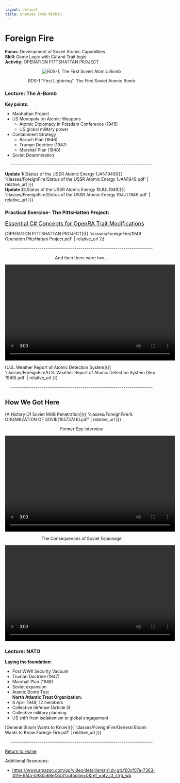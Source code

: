 ```yaml
---
layout: default
title: Enemies From Within
---
```


# Foreign Fire

**Focus**: Development of Soviet Atomic Capabilities    
**Skill**: Game Logic with C# and Trait logic    
**Activity**: OPERATION PITTSHATTAN PROJECT    


<div style="text-align: center;">
  <img src="{{ 'classes/ForeignFire/joe-1-2.jpg' | relative_url }}" alt="RDS-1, The First Soviet Atomic Bomb" style="max-width: 80%; height: auto;">    
  <p>RDS-1 "First Lightning", The First Soviet Atomic Bomb</p>
</div>

### Lecture: The A-Bomb

**Key points:**
- Manhattan Project
- US Monopoly on Atomic Weapons
  - Atomic Diplomacy in Potsdam Conference (1945)
  - US global military power
- Containment Strategy
  - Baruch Plan (1946)
  - Truman Doctrine (1947)
  - Marshall Plan (1948)
- Soviet Determination
<div style="text-align: center;">
  <p>-------------------------------------------------------------------------</p>
</div>

  **Update 1:**[Status of the USSR Atomic Energy 1JAN1949]({{ 'classes/ForeignFire/Status of the USSR Atomic Energy 1JAN1949.pdf' | relative_url }})    
  **Update 2:**[Status of the USSR Atomic Energy 19JUL1949]({{ 'classes/ForeignFire/Status of the USSR Atomic Energy 19JUL1949.pdf' | relative_url }})  

### Practical Exercise- The PittsHatten Project: 
  <a href="https://jboyce1.github.io/CodeWar/classes/CSforOpenRA" target="_blank" style="font-size: 18px; text-decoration: underline; color: #0a0a0a;">
    Essential C# Concepts for OpenRA Trait Modifications
  </a>    
  
[OPERATION PITTSHATTAN PROJECT]({{ 'classes/ForeignFire/1949 Operation PittsHattan Project.pdf' | relative_url }})    
    
 <div style="text-align: center;">
  <p>-------------------------------------------------------------------------</p>
</div>    

<div style="text-align: center;">
  <p>And then there were two...</p>
  <video width="560" height="315" controls>
    <source src="{{ 'classes/ForeignFire/1st Russian Atomic Bomb RDS-1.mp4' | relative_url }}" type="video/mp4">
    Your browser does not support the video tag.
  </video>
</div>

  
[U.S. Weather Report of Atomic Detection System]({{ 'classes/ForeignFire/U.S. Weather Report of Atomic Detection System (Sep 1949).pdf' | relative_url }})    

<div style="text-align: center;">
  <p>-------------------------------------------------------------------------</p>
</div>

## How We Got Here 
[A History Of Soviet MGB Penetration]({{ 'classes/ForeignFire/II. ORGANIZATION OF SOVIE[15573746].pdf' | relative_url }})  

<div style="text-align: center;">
  <p>Former Spy Interview</p>
  <video width="560" height="315" controls>
    <source src="{{ 'classes/ForeignFire/SYND 21 11 79 FORMER RUSSIAN SPY ANTHONY BLUNT INTERVIEW.mp4' | relative_url }}" type="video/mp4">
    Your browser does not support the video tag.
  </video>
</div>

<div style="text-align: center;">
  <p>The Consequences of Soviet Espionage</p>
  <video width="560" height="315" controls>
    <source src="{{ 'classes/ForeignFire/Klaus Fuchs and the Russian Atomic Bomb.mp4' | relative_url }}" type="video/mp4">
    Your browser does not support the video tag.
  </video>
</div>   

### Lecture: NATO
**Laying the foundation:**
- Post WWII Security Vacuum
- Truman Doctrine (1947)
- Marshall Plan (1948)
- Soviet expansion
- Atomic Bomb Test    
**North Atlantic Treat Organization:**
- 4 April 1949, 12 members
- Collective defense (Article 5)
- Collective military planning
- US shift from isolationism to global engagement


[General Bloom Wants to Know]({{ 'classes/ForeignFire/General Bloom Wants to Know Foreign Fire.pdf' | relative_url }})     

  <div style="text-align: center;">
  <p>-------------------------------------------------------------------------</p>
</div>    

[Return to Home](../)

Additional Resources:    

- https://www.amazon.com/gp/video/detail/amzn1.dv.gti.f60cf07a-7363-411e-9f4a-b93b568ef3d3?autoplay=0&ref_=atv_cf_strg_wb

